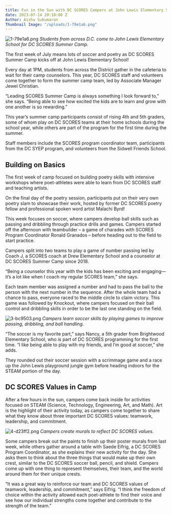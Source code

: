 ```yaml
---
title: Fun in the Sun with DC SCORES Campers at John Lewis Elementary School
date: 2023-07-14 20:10:00 Z
Author: Aishu Sukumaran
Thumbnail Image: "/uploads/1-79e1a6.png"
---
```


![1-79e1a6.png](/uploads/1-79e1a6.png)
*Students from across D.C. come to John Lewis Elementary School for DC SCORES Summer Camp.*










The first week of July means lots of soccer and poetry as DC SCORES Summer Camp kicks off at John Lewis Elementary School! 

Every day at 1PM, students from across the District gather in the cafeteria to wait for their camp counselors. This year, DC SCORES staff and volunteers come together to form the summer camp team, led by Associate Manager Jewel Christian.

“Leading SCORES Summer Camp is always something I look forward to,” she says. “Being able to see how excited the kids are to learn and grow with one another is so rewarding.”

This year’s summer camp participants consist of rising 4th and 5th graders, some of whom play on DC SCORES teams at their home schools during the school year, while others are part of the program for the first time during the summer.

Staff members include the SCORES program coordinator team, participants from the DC SYEP program, and volunteers from the Sidwell Friends School.

## Building on Basics

The first week of camp focused on building poetry skills with intensive workshops where poet-athletes were able to learn from DC SCORES staff and teaching artists.

On the final day of the poetry session, participants put on their very own poetry slam to showcase their work, hosted by former DC SCORES poetry fellow and professional spoken word artist Malachi Byrd!

This week focuses on soccer, where campers develop ball skills such as passing and dribbling through practice drills and games. Campers started off the afternoon with teambuilder – a game of charades with SCORES Program Coordinator Ronald Granados – before heading out to the field to start practice. 

Campers split into two teams to play a game of number passing led by Coach J, a SCORES coach at Drew Elementary School and a counselor at DC SCORES Summer Camp since 2018.

“Being a counselor this year with the kids has been exciting and engaging—it’s a lot like when I coach my regular SCORES team,” she says.

Each team member was assigned a number and had to pass the ball to the person with the next number in the sequence. After the whole team had a chance to pass, everyone raced to the middle circle to claim victory. This game was followed by Knockout, where campers focused on their ball control and dribbling skills in order to be the last one standing on the field. 

![3-bc9503.png](/uploads/3-bc9503.png)
*Campers learn soccer skills by playing games to improve passing, dribbling, and ball handling.*

“The soccer is my favorite part,” says Nancy, a 5th grader from Brightwood Elementary School, who is part of DC SCORES programming for the first time. “I like being able to play with my friends, and I’m good at soccer,” she adds.

They rounded out their soccer session with a scrimmage game and a race up the John Lewis playground jungle gym before heading indoors for the STEAM portion of the day. 

## DC SCORES Values in Camp

After a few hours in the sun, campers come back inside for activities focused on STEAM (Science, Technology, Engineering, Art, and Math). Art is the highlight of their activity today, as campers come together to share what they know about three important DC SCORES values: teamwork, leadership, and commitment. 

![4-d23ff2.png](/uploads/4-d23ff2.png)
*Campers create murals to reflect DC SCORES values.*

Some campers break out the paints to finish up their poster murals from last week, while others gather around a table with Saede Eifrig, a DC SCORES Program Coordinator, as she explains their new activity for the day. She asks them to think about the three things that would make up their own crest, similar to the DC SCORES soccer ball, pencil, and shield. Campers come up with one thing to represent themselves, their team, and the world around them for their unique crests. 

“It was a great way to reinforce our team and DC SCORES values of teamwork, leadership, and commitment,” says Eifrig. “I think the freedom of choice within the activity allowed each poet-athlete to find their voice and see how our individual strengths come together and contribute to the strength of the team.”
